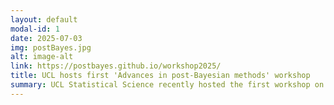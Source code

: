 ```yaml
---
layout: default
modal-id: 1
date: 2025-07-03
img: postBayes.jpg
alt: image-alt
link: https://postbayes.github.io/workshop2025/
title: UCL hosts first 'Advances in post-Bayesian methods' workshop
summary: UCL Statistical Science recently hosted the first workshop on 'Advances in post-Bayesian methods'. Over two days, we had over 120 attendees with dozens of speakers from as far as Australia, the US, Italy, France, Germany, the Netherlands, and of course the UK. 
---
```




